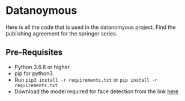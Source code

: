 # Datanoymous

Here is all the code that is used in the datanomyous project.
Find the publishing agreement for the springer series.

## Pre-Requisites
- Python 3.6.8 or higher
- pip for python3
- Run `pip3 install -r requirements.txt` or `pip install -r requirements.txt`
- Download the model required for face detection from the link [here](https://github.com/AKSHAYUBHAT/TensorFace/raw/master/openface/models/dlib/shape_predictor_68_face_landmarks.dat)
